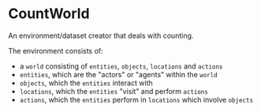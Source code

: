 # CountWorld

An environment/dataset creator that deals with counting.

The environment consists of:

- a `world` consisting of `entities`, `objects`, `locations` and `actions`
- `entities`, which are the "actors" or "agents" within the `world`
- `objects`, which the `entities` interact with
- `locations`, which the `entities` "visit" and perform `actions`
- `actions`, which the `entities` perform in `locations` which involve `objects`


